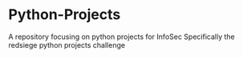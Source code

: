 # Python-Projects
A repository focusing on python projects for InfoSec
Specifically the redsiege python projects challenge
